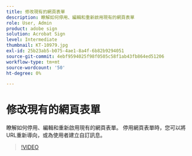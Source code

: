 ```yaml
---
title: 修改現有的網頁表單
description: 瞭解如何停用、編輯和重新啟用現有的網頁表單
role: User, Admin
product: adobe sign
solution: Acrobat Sign
level: Intermediate
thumbnail: KT-10979.jpg
exl-id: 25b23ab5-b075-4ae1-8a4f-6b82b9294051
source-git-commit: 4ebf9594025f98f0505c58f1ab43fb864ed51206
workflow-type: tm+mt
source-wordcount: '50'
ht-degree: 0%

---
```


# 修改現有的網頁表單

瞭解如何停用、編輯和重新啟用現有的網頁表單。 停用網頁表單時，您可以將URL重新導向，或為使用者建立自訂訊息。

>[!VIDEO](https://video.tv.adobe.com/v/346677?quality=12&learn=on&hidetitle=true)
